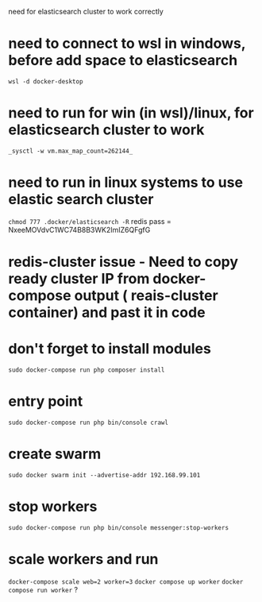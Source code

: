 need for elasticsearch cluster to work correctly

# need to connect to wsl in windows, before add space to elasticsearch
`wsl -d docker-desktop`

# need to run for win (in wsl)/linux, for elasticsearch cluster to work
`_sysctl -w vm.max_map_count=262144_`

# need to run in linux systems to use elastic search cluster
`chmod 777 .docker/elasticsearch -R`
redis pass = NxeeMOVdvC1WC74B8B3WK2ImIZ6QFgfG

# redis-cluster issue - Need to copy ready cluster IP from docker-compose output ( reais-cluster container) and past it in code

# don't forget to install modules
`sudo docker-compose run php composer install`

# entry point
`sudo docker-compose run php bin/console crawl`

# create swarm
`sudo docker swarm init --advertise-addr 192.168.99.101`

# stop workers
`sudo docker-compose run php bin/console messenger:stop-workers`

# scale workers and run
`docker-compose scale web=2 worker=3`
`docker compose up worker`
`docker compose run worker` ?